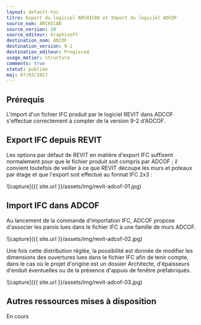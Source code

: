 ```yaml
---
layout: default-toc
titre: Export du logiciel ARCHICAD et Import du logiciel ADCOF
source_nom: ARCHICAD
source_version: 20
source_editeur: Graphisoft
destination_nom: ADCOF
destination_version: 9-2
destination_editeur: Progiscad
usage_metier: structure
comments: true
statut: publiée
maj: 07/03/2017
---
```


## Prérequis

L'import d'un fichier IFC produit par le logiciel REVIT dans ADCOF s'effectue correctement à compter de la version 9-2 d'ADCOF.

## Export IFC depuis REVIT

Les options par défaut de REVIT en matière d'export IFC suffisent normalement pour que le fichier produit soit compris par ADCOF ; il convient toutefois de veiller à ce que REVIT découpe les murs et poteaux par étage et que l'export soit effectué au format IFC 2x3 :

![capture]({{ site.url }}/assets/img/revit-adcof-01.jpg)

## Import IFC dans ADCOF

Au lancement de la commande d'importation IFC, ADCOF propose d'associer les parois lues dans le fichier IFC à une famille de murs ADCOF.

![capture]({{ site.url }}/assets/img/revit-adcof-02.jpg)

Une fois cette distribution réglée, la possibilité est donnée de modifier les dimensions des ouvertures lues dans le fichier IFC afin de tenir compte, dans le cas où le projet d'origine est un dossier Architecte, d'épaisseurs d'enduit éventuelles ou de la présence d'appuis de fenêtre préfabriqués.

![capture]({{ site.url }}/assets/img/revit-adcof-03.jpg)

## Autres ressources mises à disposition

En cours

